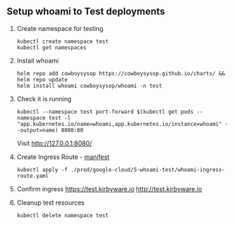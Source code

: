 ## Setup whoami to Test deployments

1. Create namespace for testing 
   ```
   kubectl create namespace test
   kubectl get namespaces
   ```

2. Install whoami
   ```
   helm repo add cowboysysop https://cowboysysop.github.io/charts/ && helm repo update
   helm install whoami cowboysysop/whoami -n test
   ```

3. Check it is running
   ```
   kubectl --namespace test port-forward $(kubectl get pods --namespace test -l "app.kubernetes.io/name=whoami,app.kubernetes.io/instance=whoami" --output=name) 8080:80
   ```
   Visit http://127.0.0.1:8080/ 


5. Create Ingress Route - [manifest](../5-whoami-test/whoami-ingress-route.yaml)
   ```
   kubectl apply -f ./prod/google-cloud/5-whoami-test/whoami-ingress-route.yaml
   ```


6. Confirm ingress
   https://test.kirbyware.io
   http://test.kirbyware.io


7. Cleanup test resources
   ```
   kubectl delete namespace test
   ```
